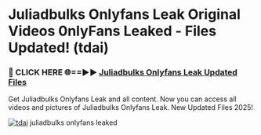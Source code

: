# Juliadbulks Onlyfans Leak Original Videos 0nlyFans Leaked - Files Updated! (tdai)

<h3>🔴 CLICK HERE 🌐==►► <a href="https://tinyurl.com/2jnfzry5" rel="nofollow">Juliadbulks Onlyfans Leak Updated Files</a></h3>

Get Juliadbulks Onlyfans Leak and all content. Now you can access all videos and pictures of Juliadbulks Onlyfans Leak. New Updated Files 2025!

[![tdai](https://i.imgur.com/GyGTBgg.gif)](https://tinyurl.com/2jnfzry5)
juliadbulks onlyfans leaked